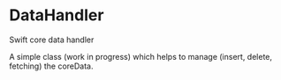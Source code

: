 # DataHandler
Swift core data handler

A simple class (work in progress) which helps to manage (insert, delete, fetching) the coreData.
